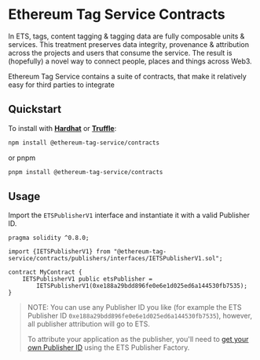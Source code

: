 # Ethereum Tag Service Contracts

In ETS, tags, content tagging & tagging data are fully composable units & services. This treatment preserves data integrity, provenance & attribution across the projects and users that consume the service. The result is (hopefully) a novel way to connect people, places and things across Web3.

Ethereum Tag Service contains a suite of contracts, that make it relatively easy for third parties to integrate

## Quickstart

To install with [**Hardhat**](https://github.com/nomiclabs/hardhat) or [**Truffle**](https://github.com/trufflesuite/truffle):

```sh
npm install @ethereum-tag-service/contracts
```

or pnpm

```sh
pnpm install @ethereum-tag-service/contracts
```

## Usage

Import the `ETSPublisherV1` interface and instantiate it with a valid Publisher ID.

```solidity
pragma solidity ^0.8.0;

import {IETSPublisherV1} from "@ethereum-tag-service/contracts/publishers/interfaces/IETSPublisherV1.sol";

contract MyContract {
    IETSPublisherV1 public etsPublisher =
        IETSPublisherV1(0xe188a29bdd896fe0e6e1d025ed6a144530fb7535);
}

```

> NOTE:
> You can use any Publisher ID you like (for example the ETS Publisher ID `0xe188a29bdd896fe0e6e1d025ed6a144530fb7535`), however, all publisher attribution will go to ETS.
>
> To attribute your application as the publisher, you'll need to [get your own Publisher ID](../../docs/get-publisher-id.md) using the ETS Publisher Factory.
